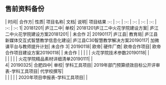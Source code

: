 ## 售前资料备份

|	时间|	合作方|	性质|	项目名称|	文档|	说明|	项目结果
 :-: |	 :-: |	 :-: |	 :-: |	 :-: |	 :-: |	 :-: |	 :-: 
1|	20181201|	庐江二中|	单校|	20181201庐江二中火花学院建设方案|	庐江二中火花学院建设方案20181201|	|	未合作
2|	20190117|	庐江县|	教育局|	庐江县新媒体交互式智慧教学信息化建设|	庐江县C30智慧教学解决方案20190117|	加微课平台与教师提升计划|	未合作
3|	20190118|	欧帝|	硬件厂商|	欧帝合作项目|	欧帝合作项目建设方案20190118|	|	未合作
|	|	|	|	|	火花学院技术参数20190118|	|	
|	|	|	|	|	火花学院精品素材详细清单20190111|	|	
4|	20190325|	合肥四中|	单校|	学科工具项目|	2019年部门预算绩效目标公开评审表-学科工具项目|	代学校撰写|	
|	|	|	|	|	2020年项目申报表-学科工具项目|	|	

